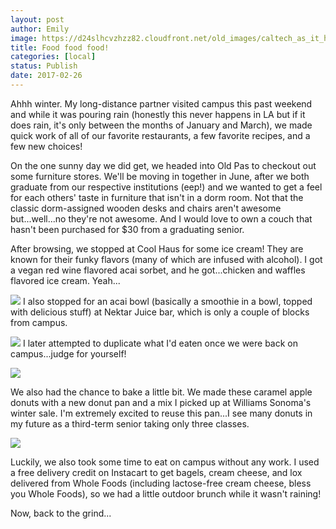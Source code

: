 ```yaml
---
layout: post
author: Emily
image: https://d24slhcvzhzz82.cloudfront.net/old_images/caltech_as_it_happens/6a0105349b8251970b01b7c8d7f3a1970b.jpg
title: Food food food!
categories: [local]
status: Publish
date: 2017-02-26
---
```



Ahhh winter. My long-distance partner visited campus this past weekend and while it was pouring rain (honestly this never happens in LA but if it does rain, it's only between the months of January and March), we made quick work of all of our favorite restaurants, a few favorite recipes, and a few new choices!

On the one sunny day we did get, we headed into Old Pas to checkout out some furniture stores. We'll be moving in together in June, after we both graduate from our respective institutions (eep!) and we wanted to get a feel for each others' taste in furniture that isn't in a dorm room. Not that the classic dorm-assigned wooden desks and chairs aren't awesome but...well...no they're not awesome. And I would love to own a couch that hasn't been purchased for $30 from a graduating senior.

After browsing, we stopped at Cool Haus for some ice cream! They are known for their funky flavors (many of which are infused with alcohol). I got a vegan red wine flavored acai sorbet, and he got...chicken and waffles flavored ice cream. Yeah...


![](https://d24slhcvzhzz82.cloudfront.net/old_images/caltech_as_it_happens/6a0105349b8251970b01b7c8d7f3d3970b.jpg)
I also stopped for an acai bowl (basically a smoothie in a bowl, topped with delicious stuff) at Nektar Juice bar, which is only a couple of blocks from campus.


![](https://d24slhcvzhzz82.cloudfront.net/old_images/caltech_as_it_happens/6a0105349b8251970b01b8d262547e970c.jpg)
I later attempted to duplicate what I'd eaten once we were back on campus...judge for yourself!


![](https://d24slhcvzhzz82.cloudfront.net/old_images/caltech_as_it_happens/6a0105349b8251970b01b8d262547e970c.jpg)

We also had the chance to bake a little bit. We made these caramel apple donuts with a new donut pan and a mix I picked up at Williams Sonoma's winter sale. I'm extremely excited to reuse this pan...I see many donuts in my future as a third-term senior taking only three classes.


![](https://d24slhcvzhzz82.cloudfront.net/old_images/caltech_as_it_happens/6a0105349b8251970b01b8d26254ba970c.jpg)

Luckily, we also took some time to eat on campus without any work. I used a free delivery credit on Instacart to get bagels, cream cheese, and lox delivered from Whole Foods (including lactose-free cream cheese, bless you Whole Foods), so we had a little outdoor brunch while it wasn't raining!

Now, back to the grind...

